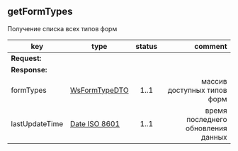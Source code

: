 ## getFormTypes

Получение списка всех типов форм

key | type | status | comment
--- | ---- | :----: | ---:
**Request:** | | |
**Response:** | | |
formTypes | [WsFormTypeDTO](#wsformtypedto) | 1..1 | массив доступных типов форм
lastUpdateTime | [Date ISO 8601](https://ru.wikipedia.org/wiki/ISO_8601) | 1..1 | время последнего обновления данных
